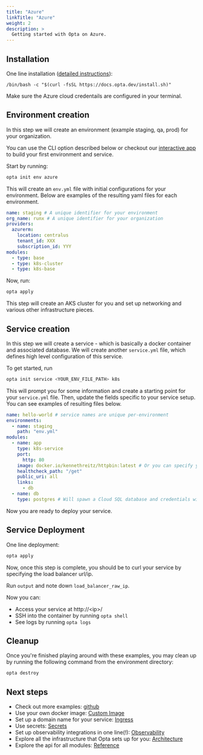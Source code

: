 ```yaml
---
title: "Azure"
linkTitle: "Azure"
weight: 2
description: >
  Getting started with Opta on Azure.
---
```


## Installation

One line installation ([detailed instructions](/installation)):

```
/bin/bash -c "$(curl -fsSL https://docs.opta.dev/install.sh)"
```

Make sure the Azure cloud credentails are configured in your terminal.

## Environment creation

In this step we will create an environment (example staging, qa, prod) for your organization.

You can use the CLI option described below or checkout our [interactive app](https://app.runx.dev/yaml-generator) to build your first environment and service.


Start by running:

```bash
opta init env azure
```

This will create an `env.yml` file with initial configurations for your environment. Below are examples of the resulting yaml files for each environment.

```yaml
name: staging # A unique identifier for your environment
org_name: runx # A unique identifier for your organization
providers:
  azurerm:
    location: centralus
    tenant_id: XXX
    subscription_id: YYY
modules:
  - type: base
  - type: k8s-cluster
  - type: k8s-base
```

Now, run:

```bash
opta apply
```

This step will create an AKS cluster for you and set up networking and various other infrastructure pieces.

## Service creation

In this step we will create a service - which is basically a docker container and associated database.
We will create another `service.yml` file, which defines high level configuration of this service.

To get started, run

```bash
opta init service <YOUR_ENV_FILE_PATH> k8s
```

This will prompt you for some information and create a starting
point for your `service.yml` file. Then, update the fields specific to your service setup. You can see examples of resulting files below.

```yaml
name: hello-world # service names are unique per-environment
environments:
  - name: staging
    path: "env.yml"
modules:
  - name: app
    type: k8s-service
    port:
      http: 80
    image: docker.io/kennethreitz/httpbin:latest # Or you can specify your own
    healthcheck_path: "/get"
    public_uri: all
    links:
      - db
  - name: db
    type: postgres # Will spawn a Cloud SQL database and credentials will be passed via env vars
```

Now you are ready to deploy your service.

## Service Deployment

One line deployment:

```bash
opta apply
```

Now, once this step is complete, you should be to curl your service by specifying the load balancer url/ip.

Run `output` and note down `load_balancer_raw_ip`.

Now you can:

- Access your service at http://\<ip\>/
- SSH into the container by running `opta shell`
- See logs by running `opta logs`

## Cleanup

Once you're finished playing around with these examples, you may clean up by running the following command from the environment directory:

```bash
opta destroy
```

## Next steps

- Check out more examples: [github](https://github.com/run-x/opta/tree/main/examples)
- Use your own docker image: [Custom Image](/tutorials/custom_image)
- Set up a domain name for your service: [Ingress](/tutorials/ingress)
- Use secrets: [Secrets](/tutorials/secrets/)
- Set up observability integrations in one line(!): [Observability](/observability/)
- Explore all the infrastructure that Opta sets up for you: [Architecture](/architecture/azure)
- Explore the api for all modules: [Reference](/reference/azurerm)
